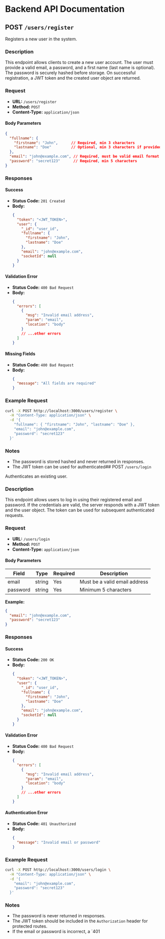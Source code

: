 # Backend API Documentation

## POST `/users/register`

Registers a new user in the system.

### Description

This endpoint allows clients to create a new user account. The user must provide a valid email, a password, and a first name (last name is optional). The password is securely hashed before storage. On successful registration, a JWT token and the created user object are returned.

### Request

- **URL:** `/users/register`
- **Method:** `POST`
- **Content-Type:** `application/json`

#### Body Parameters

```json
{
  "fullname": {
    "firstname": "John",      // Required, min 3 characters
    "lastname": "Doe"         // Optional, min 3 characters if provided
  },
  "email": "john@example.com", // Required, must be valid email format
  "password": "secret123"      // Required, min 5 characters
}
```

### Responses

#### Success

- **Status Code:** `201 Created`
- **Body:**
  ```json
  {
    "token": "<JWT_TOKEN>",
    "user": {
      "_id": "user_id",
      "fullname": {
        "firstname": "John",
        "lastname": "Doe"
      },
      "email": "john@example.com",
      "socketId": null
    }
  }
  ```

#### Validation Error

- **Status Code:** `400 Bad Request`
- **Body:**
  ```json
  {
    "errors": [
      {
        "msg": "Invalid email address",
        "param": "email",
        "location": "body"
      }
      // ...other errors
    ]
  }
  ```

#### Missing Fields

- **Status Code:** `400 Bad Request`
- **Body:**
  ```json
  {
    "message": "All fields are required"
  }
  ```

### Example Request

```bash
curl -X POST http://localhost:3000/users/register \
  -H "Content-Type: application/json" \
  -d '{
    "fullname": { "firstname": "John", "lastname": "Doe" },
    "email": "john@example.com",
    "password": "secret123"
  }'
```

### Notes

- The password is stored hashed and never returned in responses.
- The JWT token can be used for authenticated## POST `/users/login`

Authenticates an existing user.

### Description

This endpoint allows users to log in using their registered email and password. If the credentials are valid, the server responds with a JWT token and the user object. The token can be used for subsequent authenticated requests.

### Request

- **URL:** `/users/login`
- **Method:** `POST`
- **Content-Type:** `application/json`

#### Body Parameters

| Field     | Type   | Required | Description                          |
|-----------|--------|----------|--------------------------------------|
| email     | string | Yes      | Must be a valid email address        |
| password  | string | Yes      | Minimum 5 characters                 |

**Example:**
```json
{
  "email": "john@example.com",
  "password": "secret123"
}
```

### Responses

#### Success

- **Status Code:** `200 OK`
- **Body:**
  ```json
  {
    "token": "<JWT_TOKEN>",
    "user": {
      "_id": "user_id",
      "fullname": {
        "firstname": "John",
        "lastname": "Doe"
      },
      "email": "john@example.com",
      "socketId": null
    }
  }
  ```

#### Validation Error

- **Status Code:** `400 Bad Request`
- **Body:**
  ```json
  {
    "errors": [
      {
        "msg": "Invalid email address",
        "param": "email",
        "location": "body"
      }
      // ...other errors
    ]
  }
  ```

#### Authentication Error

- **Status Code:** `401 Unauthorized`
- **Body:**
  ```json
  {
    "message": "Invalid email or password"
  }
  ```

### Example Request

```bash
curl -X POST http://localhost:3000/users/login \
  -H "Content-Type: application/json" \
  -d '{
    "email": "john@example.com",
    "password": "secret123"
  }'
```

### Notes

- The password is never returned in responses.
- The JWT token should be included in the `Authorization` header for protected routes.
- If the email or password is incorrect, a `401